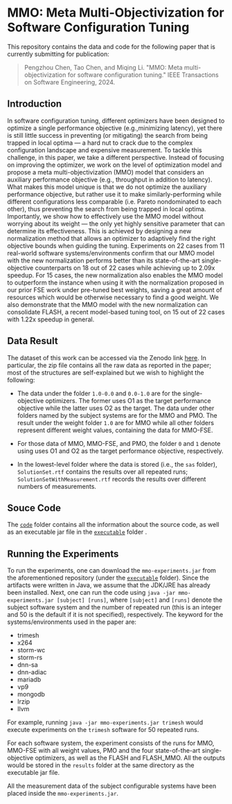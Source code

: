 # MMO: Meta Multi-Objectivization for Software Configuration Tuning

This repository contains the data and code for the following paper that is currently submitting for publication:

> Pengzhou Chen, Tao Chen, and Miqing Li. "MMO: Meta multi-objectivization for software configuration tuning." IEEE Transactions on Software Engineering, 2024.

## Introduction

In software configuration tuning, different optimizers have been designed to optimize a single performance objective (e.g.,minimizing latency), yet there is still little success in preventing (or mitigating) the search from being trapped in local optima — a hard nut to crack due to the complex configuration landscape and expensive measurement. To tackle this challenge, in this paper, we take a different perspective. Instead of focusing on improving the optimizer, we work on the level of optimization model and propose a meta multi-objectivization (MMO) model that considers an auxiliary performance objective (e.g., throughput in addition to latency). What makes this model unique is that we do not optimize the auxiliary performance objective, but rather use it to make similarly-performing while different configurations less comparable (i.e. Pareto nondominated to each other), thus preventing the search from being trapped in local optima. Importantly, we show how to effectively use the MMO model without worrying about its weight — the only yet highly sensitive parameter that can determine its effectiveness. This is achieved by designing a new normalization method that allows an optimizer to adaptively find the right objective bounds when guiding the tuning. Experiments on 22 cases from 11 real-world software systems/environments confirm that our MMO model with the new normalization performs better than its state-of-the-art single-objective counterparts on 18 out of 22 cases while achieving up to 2.09x speedup. For 15 cases, the new normalization also enables the MMO model to outperform the instance when using it with the normalization proposed in our prior FSE work under pre-tuned best weights, saving a great amount of resources which would be otherwise necessary to find a good weight. We also demonstrate that the MMO model with the new normalization can consolidate FLASH, a recent model-based tuning tool, on 15 out of 22 cases with 1.22x speedup in general.


## Data Result

The dataset of this work can be accessed via the Zenodo link [here](https://doi.org/10.5281/zenodo.5668778). In particular, the zip file contains all the raw data as reported in the paper; most of the structures are self-explained but we wish to highlight the following:

* The data under the folder `1.0-0.0` and `0.0-1.0` are for the single-objective optimizers. The former uses O1 as the target performance objective while the latter uses O2 as the target. The data under other folders named by the subject systems are for the MMO and PMO. The result under the weight folder `1.0` are for MMO while all other folders represent different weight values, containing the data for MMO-FSE.

* For those data of MMO, MMO-FSE, and PMO, the folder `0` and `1` denote using uses O1 and O2 as the target performance objective, respectively.

* In the lowest-level folder where the data is stored (i.e., the `sas` folder), `SolutionSet.rtf` contains the results over all repeated runs; `SolutionSetWithMeasurement.rtf` records the results over different numbers of measurements.

## Souce Code

The [`code`](https://github.com/ideas-labo/mmo/tree/main/code) folder contains all the information about the source code, as well as an executable jar file in the [`executable`](https://github.com/ideas-labo/mmo/tree/main/executable) folder .


## Running the Experiments

To run the experiments, one can download the `mmo-experiments.jar` from the aforementioned repository (under the [`executable`](https://github.com/ideas-labo/mmo/tree/main/executable) folder). Since the artifacts were written in Java, we assume that the JDK/JRE has already been installed. Next, one can run the code using `java -jar mmo-experiments.jar [subject] [runs]`, where `[subject]` and `[runs]` denote the subject software system and the number of repeated run (this is an integer and 50 is the default if it is not specified), respectively. The keyword for the systems/environments used in the paper are: 

* trimesh 
* x264
* storm-wc
* storm-rs
* dnn-sa
* dnn-adiac
* mariadb
* vp9
* mongodb
* lrzip
* llvm 

For example, running `java -jar mmo-experiments.jar trimesh` would execute experiments on the `trimesh` software for 50 repeated runs.

For each software system, the experiment consists of the runs for MMO, MMO-FSE with all weight values, PMO and the four state-of-the-art single-objective optimizers, as well as the FLASH and FLASH_MMO. All the outputs would be stored in the `results` folder at the same directory as the executable jar file.

All the measurement data of the subject configurable systems have been placed inside the `mmo-experiments.jar`.


